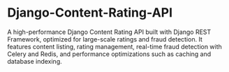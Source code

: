 # Django-Content-Rating-API
A high-performance Django Content Rating API built with Django REST Framework, optimized for large-scale ratings and fraud detection. It features content listing, rating management, real-time fraud detection with Celery and Redis, and performance optimizations such as caching and database indexing.
